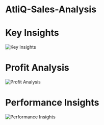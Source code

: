 # AtliQ-Sales-Analysis

# Key Insights
![Key Insights](https://github.com/adithya-sakthi/Call-Centre-Trends-Analysis/assets/105962400/52c6394f-fef8-4e5d-909d-098a281a483a)


# Profit Analysis
![Profit Analysis](https://github.com/adithya-sakthi/Call-Centre-Trends-Analysis/assets/105962400/411203b9-3fa1-4a79-b691-63f132aeadb2)


# Performance Insights
![Performance Insights](https://github.com/adithya-sakthi/Call-Centre-Trends-Analysis/assets/105962400/b0bc9efb-b336-4d62-bdd9-326148beefaa)
